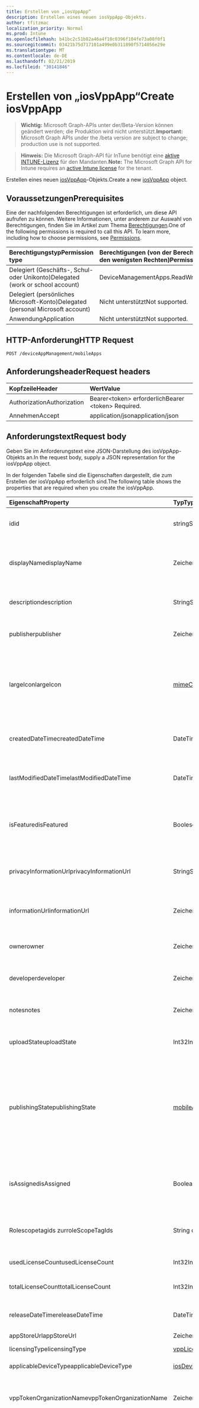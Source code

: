 ```yaml
---
title: Erstellen von „iosVppApp“
description: Erstellen eines neuen iosVppApp-Objekts.
author: tfitzmac
localization_priority: Normal
ms.prod: Intune
ms.openlocfilehash: b41bc2c51b82a46a4f10c0396f104fe73a08f0f1
ms.sourcegitcommit: 03421b75d717101a499e0b311890f5714056e29e
ms.translationtype: MT
ms.contentlocale: de-DE
ms.lasthandoff: 02/21/2019
ms.locfileid: "30141846"
---
```

# <a name="create-iosvppapp"></a><span data-ttu-id="fef89-103">Erstellen von „iosVppApp“</span><span class="sxs-lookup"><span data-stu-id="fef89-103">Create iosVppApp</span></span>

> <span data-ttu-id="fef89-104">**Wichtig:** Microsoft Graph-APIs unter der/Beta-Version können geändert werden; die Produktion wird nicht unterstützt.</span><span class="sxs-lookup"><span data-stu-id="fef89-104">**Important:** Microsoft Graph APIs under the /beta version are subject to change; production use is not supported.</span></span>

> <span data-ttu-id="fef89-105">**Hinweis:** Die Microsoft Graph-API für InTune benötigt eine [aktive INTUNE-Lizenz](https://go.microsoft.com/fwlink/?linkid=839381) für den Mandanten.</span><span class="sxs-lookup"><span data-stu-id="fef89-105">**Note:** The Microsoft Graph API for Intune requires an [active Intune license](https://go.microsoft.com/fwlink/?linkid=839381) for the tenant.</span></span>

<span data-ttu-id="fef89-106">Erstellen eines neuen [iosVppApp](../resources/intune-apps-iosvppapp.md)-Objekts.</span><span class="sxs-lookup"><span data-stu-id="fef89-106">Create a new [iosVppApp](../resources/intune-apps-iosvppapp.md) object.</span></span>

## <a name="prerequisites"></a><span data-ttu-id="fef89-107">Voraussetzungen</span><span class="sxs-lookup"><span data-stu-id="fef89-107">Prerequisites</span></span>
<span data-ttu-id="fef89-p101">Eine der nachfolgenden Berechtigungen ist erforderlich, um diese API aufrufen zu können. Weitere Informationen, unter anderem zur Auswahl von Berechtigungen, finden Sie im Artikel zum Thema [Berechtigungen](/concepts/permissions-reference.md).</span><span class="sxs-lookup"><span data-stu-id="fef89-p101">One of the following permissions is required to call this API. To learn more, including how to choose permissions, see [Permissions](/concepts/permissions-reference.md).</span></span>

|<span data-ttu-id="fef89-110">Berechtigungstyp</span><span class="sxs-lookup"><span data-stu-id="fef89-110">Permission type</span></span>|<span data-ttu-id="fef89-111">Berechtigungen (von der Berechtigung mit den meisten Rechten zu der mit den wenigsten Rechten)</span><span class="sxs-lookup"><span data-stu-id="fef89-111">Permissions (from most to least privileged)</span></span>|
|:---|:---|
|<span data-ttu-id="fef89-112">Delegiert (Geschäfts-, Schul- oder Unikonto)</span><span class="sxs-lookup"><span data-stu-id="fef89-112">Delegated (work or school account)</span></span>|<span data-ttu-id="fef89-113">DeviceManagementApps.ReadWrite.All</span><span class="sxs-lookup"><span data-stu-id="fef89-113">DeviceManagementApps.ReadWrite.All</span></span>|
|<span data-ttu-id="fef89-114">Delegiert (persönliches Microsoft-Konto)</span><span class="sxs-lookup"><span data-stu-id="fef89-114">Delegated (personal Microsoft account)</span></span>|<span data-ttu-id="fef89-115">Nicht unterstützt</span><span class="sxs-lookup"><span data-stu-id="fef89-115">Not supported.</span></span>|
|<span data-ttu-id="fef89-116">Anwendung</span><span class="sxs-lookup"><span data-stu-id="fef89-116">Application</span></span>|<span data-ttu-id="fef89-117">Nicht unterstützt</span><span class="sxs-lookup"><span data-stu-id="fef89-117">Not supported.</span></span>|

## <a name="http-request"></a><span data-ttu-id="fef89-118">HTTP-Anforderung</span><span class="sxs-lookup"><span data-stu-id="fef89-118">HTTP Request</span></span>
<!-- {
  "blockType": "ignored"
}
-->
``` http
POST /deviceAppManagement/mobileApps
```

## <a name="request-headers"></a><span data-ttu-id="fef89-119">Anforderungsheader</span><span class="sxs-lookup"><span data-stu-id="fef89-119">Request headers</span></span>
|<span data-ttu-id="fef89-120">Kopfzeile</span><span class="sxs-lookup"><span data-stu-id="fef89-120">Header</span></span>|<span data-ttu-id="fef89-121">Wert</span><span class="sxs-lookup"><span data-stu-id="fef89-121">Value</span></span>|
|:---|:---|
|<span data-ttu-id="fef89-122">Authorization</span><span class="sxs-lookup"><span data-stu-id="fef89-122">Authorization</span></span>|<span data-ttu-id="fef89-123">Bearer&lt;token&gt; erforderlich</span><span class="sxs-lookup"><span data-stu-id="fef89-123">Bearer &lt;token&gt; Required.</span></span>|
|<span data-ttu-id="fef89-124">Annehmen</span><span class="sxs-lookup"><span data-stu-id="fef89-124">Accept</span></span>|<span data-ttu-id="fef89-125">application/json</span><span class="sxs-lookup"><span data-stu-id="fef89-125">application/json</span></span>|

## <a name="request-body"></a><span data-ttu-id="fef89-126">Anforderungstext</span><span class="sxs-lookup"><span data-stu-id="fef89-126">Request body</span></span>
<span data-ttu-id="fef89-127">Geben Sie im Anforderungstext eine JSON-Darstellung des iosVppApp-Objekts an.</span><span class="sxs-lookup"><span data-stu-id="fef89-127">In the request body, supply a JSON representation for the iosVppApp object.</span></span>

<span data-ttu-id="fef89-128">In der folgenden Tabelle sind die Eigenschaften dargestellt, die zum Erstellen der iosVppApp erforderlich sind.</span><span class="sxs-lookup"><span data-stu-id="fef89-128">The following table shows the properties that are required when you create the iosVppApp.</span></span>

|<span data-ttu-id="fef89-129">Eigenschaft</span><span class="sxs-lookup"><span data-stu-id="fef89-129">Property</span></span>|<span data-ttu-id="fef89-130">Typ</span><span class="sxs-lookup"><span data-stu-id="fef89-130">Type</span></span>|<span data-ttu-id="fef89-131">Beschreibung</span><span class="sxs-lookup"><span data-stu-id="fef89-131">Description</span></span>|
|:---|:---|:---|
|<span data-ttu-id="fef89-132">id</span><span class="sxs-lookup"><span data-stu-id="fef89-132">id</span></span>|<span data-ttu-id="fef89-133">string</span><span class="sxs-lookup"><span data-stu-id="fef89-133">String</span></span>|<span data-ttu-id="fef89-134">Schlüssel der Entität</span><span class="sxs-lookup"><span data-stu-id="fef89-134">Key of the entity.</span></span> <span data-ttu-id="fef89-135">Geerbt von [mobileApp](../resources/intune-apps-mobileapp.md).</span><span class="sxs-lookup"><span data-stu-id="fef89-135">Inherited from [mobileApp](../resources/intune-apps-mobileapp.md)</span></span>|
|<span data-ttu-id="fef89-136">displayName</span><span class="sxs-lookup"><span data-stu-id="fef89-136">displayName</span></span>|<span data-ttu-id="fef89-137">Zeichenfolge</span><span class="sxs-lookup"><span data-stu-id="fef89-137">String</span></span>|<span data-ttu-id="fef89-138">Der vom Administrator bereitgestellte oder importierte Titel der App.</span><span class="sxs-lookup"><span data-stu-id="fef89-138">The admin provided or imported title of the app.</span></span> <span data-ttu-id="fef89-139">Geerbt von [mobileApp](../resources/intune-apps-mobileapp.md).</span><span class="sxs-lookup"><span data-stu-id="fef89-139">Inherited from [mobileApp](../resources/intune-apps-mobileapp.md)</span></span>|
|<span data-ttu-id="fef89-140">description</span><span class="sxs-lookup"><span data-stu-id="fef89-140">description</span></span>|<span data-ttu-id="fef89-141">String</span><span class="sxs-lookup"><span data-stu-id="fef89-141">String</span></span>|<span data-ttu-id="fef89-142">Beschreibung der App.</span><span class="sxs-lookup"><span data-stu-id="fef89-142">The description of the app.</span></span> <span data-ttu-id="fef89-143">Geerbt von [mobileApp](../resources/intune-apps-mobileapp.md).</span><span class="sxs-lookup"><span data-stu-id="fef89-143">Inherited from [mobileApp](../resources/intune-apps-mobileapp.md)</span></span>|
|<span data-ttu-id="fef89-144">publisher</span><span class="sxs-lookup"><span data-stu-id="fef89-144">publisher</span></span>|<span data-ttu-id="fef89-145">Zeichenfolge</span><span class="sxs-lookup"><span data-stu-id="fef89-145">String</span></span>|<span data-ttu-id="fef89-146">Der Herausgeber der App.</span><span class="sxs-lookup"><span data-stu-id="fef89-146">The publisher of the app.</span></span> <span data-ttu-id="fef89-147">Geerbt von [mobileApp](../resources/intune-apps-mobileapp.md).</span><span class="sxs-lookup"><span data-stu-id="fef89-147">Inherited from [mobileApp](../resources/intune-apps-mobileapp.md)</span></span>|
|<span data-ttu-id="fef89-148">largeIcon</span><span class="sxs-lookup"><span data-stu-id="fef89-148">largeIcon</span></span>|[<span data-ttu-id="fef89-149">mimeContent</span><span class="sxs-lookup"><span data-stu-id="fef89-149">mimeContent</span></span>](../resources/intune-shared-mimecontent.md)|<span data-ttu-id="fef89-150">Das große Symbol, das in den App-Details angezeigt und für den Upload des Symbols verwendet werden soll.</span><span class="sxs-lookup"><span data-stu-id="fef89-150">The large icon, to be displayed in the app details and used for upload of the icon.</span></span> <span data-ttu-id="fef89-151">Geerbt von [mobileApp](../resources/intune-apps-mobileapp.md).</span><span class="sxs-lookup"><span data-stu-id="fef89-151">Inherited from [mobileApp](../resources/intune-apps-mobileapp.md)</span></span>|
|<span data-ttu-id="fef89-152">createdDateTime</span><span class="sxs-lookup"><span data-stu-id="fef89-152">createdDateTime</span></span>|<span data-ttu-id="fef89-153">DateTimeOffset</span><span class="sxs-lookup"><span data-stu-id="fef89-153">DateTimeOffset</span></span>|<span data-ttu-id="fef89-154">Datum und Uhrzeit der Erstellung der App.</span><span class="sxs-lookup"><span data-stu-id="fef89-154">The date and time the app was created.</span></span> <span data-ttu-id="fef89-155">Geerbt von [mobileApp](../resources/intune-apps-mobileapp.md).</span><span class="sxs-lookup"><span data-stu-id="fef89-155">Inherited from [mobileApp](../resources/intune-apps-mobileapp.md)</span></span>|
|<span data-ttu-id="fef89-156">lastModifiedDateTime</span><span class="sxs-lookup"><span data-stu-id="fef89-156">lastModifiedDateTime</span></span>|<span data-ttu-id="fef89-157">DateTimeOffset</span><span class="sxs-lookup"><span data-stu-id="fef89-157">DateTimeOffset</span></span>|<span data-ttu-id="fef89-158">Datum und Uhrzeit der letzten Änderung der App.</span><span class="sxs-lookup"><span data-stu-id="fef89-158">The date and time the app was last modified.</span></span> <span data-ttu-id="fef89-159">Geerbt von [mobileApp](../resources/intune-apps-mobileapp.md).</span><span class="sxs-lookup"><span data-stu-id="fef89-159">Inherited from [mobileApp](../resources/intune-apps-mobileapp.md)</span></span>|
|<span data-ttu-id="fef89-160">isFeatured</span><span class="sxs-lookup"><span data-stu-id="fef89-160">isFeatured</span></span>|<span data-ttu-id="fef89-161">Boolescher Wert</span><span class="sxs-lookup"><span data-stu-id="fef89-161">Boolean</span></span>|<span data-ttu-id="fef89-162">Wert, der angibt, ob die App vom Administrator als empfohlen markiert wurde. Geerbt von [mobileApp](../resources/intune-apps-mobileapp.md).</span><span class="sxs-lookup"><span data-stu-id="fef89-162">The value indicating whether the app is marked as featured by the admin. Inherited from [mobileApp](../resources/intune-apps-mobileapp.md)</span></span>|
|<span data-ttu-id="fef89-163">privacyInformationUrl</span><span class="sxs-lookup"><span data-stu-id="fef89-163">privacyInformationUrl</span></span>|<span data-ttu-id="fef89-164">String</span><span class="sxs-lookup"><span data-stu-id="fef89-164">String</span></span>|<span data-ttu-id="fef89-165">URL zur Datenschutzerklärung.</span><span class="sxs-lookup"><span data-stu-id="fef89-165">The privacy statement Url.</span></span> <span data-ttu-id="fef89-166">Geerbt von [mobileApp](../resources/intune-apps-mobileapp.md).</span><span class="sxs-lookup"><span data-stu-id="fef89-166">Inherited from [mobileApp](../resources/intune-apps-mobileapp.md)</span></span>|
|<span data-ttu-id="fef89-167">informationUrl</span><span class="sxs-lookup"><span data-stu-id="fef89-167">informationUrl</span></span>|<span data-ttu-id="fef89-168">Zeichenfolge</span><span class="sxs-lookup"><span data-stu-id="fef89-168">String</span></span>|<span data-ttu-id="fef89-169">URL zur Seite mit weiteren Informationen.</span><span class="sxs-lookup"><span data-stu-id="fef89-169">The more information Url.</span></span> <span data-ttu-id="fef89-170">Geerbt von [mobileApp](../resources/intune-apps-mobileapp.md).</span><span class="sxs-lookup"><span data-stu-id="fef89-170">Inherited from [mobileApp](../resources/intune-apps-mobileapp.md)</span></span>|
|<span data-ttu-id="fef89-171">owner</span><span class="sxs-lookup"><span data-stu-id="fef89-171">owner</span></span>|<span data-ttu-id="fef89-172">Zeichenfolge</span><span class="sxs-lookup"><span data-stu-id="fef89-172">String</span></span>|<span data-ttu-id="fef89-173">Der Besitzer der App.</span><span class="sxs-lookup"><span data-stu-id="fef89-173">The owner of the app.</span></span> <span data-ttu-id="fef89-174">Geerbt von [mobileApp](../resources/intune-apps-mobileapp.md).</span><span class="sxs-lookup"><span data-stu-id="fef89-174">Inherited from [mobileApp](../resources/intune-apps-mobileapp.md)</span></span>|
|<span data-ttu-id="fef89-175">developer</span><span class="sxs-lookup"><span data-stu-id="fef89-175">developer</span></span>|<span data-ttu-id="fef89-176">Zeichenfolge</span><span class="sxs-lookup"><span data-stu-id="fef89-176">String</span></span>|<span data-ttu-id="fef89-177">Der Entwickler der App.</span><span class="sxs-lookup"><span data-stu-id="fef89-177">The developer of the app.</span></span> <span data-ttu-id="fef89-178">Geerbt von [mobileApp](../resources/intune-apps-mobileapp.md).</span><span class="sxs-lookup"><span data-stu-id="fef89-178">Inherited from [mobileApp](../resources/intune-apps-mobileapp.md)</span></span>|
|<span data-ttu-id="fef89-179">notes</span><span class="sxs-lookup"><span data-stu-id="fef89-179">notes</span></span>|<span data-ttu-id="fef89-180">Zeichenfolge</span><span class="sxs-lookup"><span data-stu-id="fef89-180">String</span></span>|<span data-ttu-id="fef89-181">Hinweise zur App.</span><span class="sxs-lookup"><span data-stu-id="fef89-181">Notes for the app.</span></span> <span data-ttu-id="fef89-182">Geerbt von [mobileApp](../resources/intune-apps-mobileapp.md).</span><span class="sxs-lookup"><span data-stu-id="fef89-182">Inherited from [mobileApp](../resources/intune-apps-mobileapp.md)</span></span>|
|<span data-ttu-id="fef89-183">uploadState</span><span class="sxs-lookup"><span data-stu-id="fef89-183">uploadState</span></span>|<span data-ttu-id="fef89-184">Int32</span><span class="sxs-lookup"><span data-stu-id="fef89-184">Int32</span></span>|<span data-ttu-id="fef89-185">Der Uploadstatus.</span><span class="sxs-lookup"><span data-stu-id="fef89-185">The upload state.</span></span> <span data-ttu-id="fef89-186">Geerbt von [mobileApp](../resources/intune-apps-mobileapp.md).</span><span class="sxs-lookup"><span data-stu-id="fef89-186">Inherited from [mobileApp](../resources/intune-apps-mobileapp.md)</span></span>|
|<span data-ttu-id="fef89-187">publishingState</span><span class="sxs-lookup"><span data-stu-id="fef89-187">publishingState</span></span>|[<span data-ttu-id="fef89-188">mobileAppPublishingState</span><span class="sxs-lookup"><span data-stu-id="fef89-188">mobileAppPublishingState</span></span>](../resources/intune-apps-mobileapppublishingstate.md)|<span data-ttu-id="fef89-189">Der Veröffentlichungsstatus der App.</span><span class="sxs-lookup"><span data-stu-id="fef89-189">The publishing state for the app.</span></span> <span data-ttu-id="fef89-190">Eine App kann erst zugewiesen werden, wenn sie veröffentlicht wurde.</span><span class="sxs-lookup"><span data-stu-id="fef89-190">The app cannot be assigned unless the app is published.</span></span> <span data-ttu-id="fef89-191">Von [MobileApp](../resources/intune-apps-mobileapp.md)geerbt.</span><span class="sxs-lookup"><span data-stu-id="fef89-191">Inherited from [mobileApp](../resources/intune-apps-mobileapp.md).</span></span> <span data-ttu-id="fef89-192">Mögliche Werte sind: `notPublished`, `processing` und `published`.</span><span class="sxs-lookup"><span data-stu-id="fef89-192">Possible values are: `notPublished`, `processing`, `published`.</span></span>|
|<span data-ttu-id="fef89-193">isAssigned</span><span class="sxs-lookup"><span data-stu-id="fef89-193">isAssigned</span></span>|<span data-ttu-id="fef89-194">Boolean</span><span class="sxs-lookup"><span data-stu-id="fef89-194">Boolean</span></span>|<span data-ttu-id="fef89-195">Der Wert, der angibt, ob die APP mindestens einer Gruppe zugewiesen ist.</span><span class="sxs-lookup"><span data-stu-id="fef89-195">The value indicating whether the app is assigned to at least one group.</span></span> <span data-ttu-id="fef89-196">Geerbt von [mobileApp](../resources/intune-apps-mobileapp.md).</span><span class="sxs-lookup"><span data-stu-id="fef89-196">Inherited from [mobileApp](../resources/intune-apps-mobileapp.md)</span></span>|
|<span data-ttu-id="fef89-197">Rolescopetagids zur</span><span class="sxs-lookup"><span data-stu-id="fef89-197">roleScopeTagIds</span></span>|<span data-ttu-id="fef89-198">String collection</span><span class="sxs-lookup"><span data-stu-id="fef89-198">String collection</span></span>|<span data-ttu-id="fef89-199">Liste der bereichstag-IDs für diese Mobile App.</span><span class="sxs-lookup"><span data-stu-id="fef89-199">List of scope tag ids for this mobile app.</span></span> <span data-ttu-id="fef89-200">Geerbt von [mobileApp](../resources/intune-apps-mobileapp.md).</span><span class="sxs-lookup"><span data-stu-id="fef89-200">Inherited from [mobileApp](../resources/intune-apps-mobileapp.md)</span></span>|
|<span data-ttu-id="fef89-201">usedLicenseCount</span><span class="sxs-lookup"><span data-stu-id="fef89-201">usedLicenseCount</span></span>|<span data-ttu-id="fef89-202">Int32</span><span class="sxs-lookup"><span data-stu-id="fef89-202">Int32</span></span>|<span data-ttu-id="fef89-203">Anzahl von VPP-Lizenzen, die aktuell verwendet werden.</span><span class="sxs-lookup"><span data-stu-id="fef89-203">The number of VPP licenses in use.</span></span>|
|<span data-ttu-id="fef89-204">totalLicenseCount</span><span class="sxs-lookup"><span data-stu-id="fef89-204">totalLicenseCount</span></span>|<span data-ttu-id="fef89-205">Int32</span><span class="sxs-lookup"><span data-stu-id="fef89-205">Int32</span></span>|<span data-ttu-id="fef89-206">Gesamtanzahl von VPP-Lizenzen.</span><span class="sxs-lookup"><span data-stu-id="fef89-206">The total number of VPP licenses.</span></span>|
|<span data-ttu-id="fef89-207">releaseDateTime</span><span class="sxs-lookup"><span data-stu-id="fef89-207">releaseDateTime</span></span>|<span data-ttu-id="fef89-208">DateTimeOffset</span><span class="sxs-lookup"><span data-stu-id="fef89-208">DateTimeOffset</span></span>|<span data-ttu-id="fef89-209">Datum und Uhrzeit der Veröffentlichung der VPP-Anwendung.</span><span class="sxs-lookup"><span data-stu-id="fef89-209">The VPP application release date and time.</span></span>|
|<span data-ttu-id="fef89-210">appStoreUrl</span><span class="sxs-lookup"><span data-stu-id="fef89-210">appStoreUrl</span></span>|<span data-ttu-id="fef89-211">Zeichenfolge</span><span class="sxs-lookup"><span data-stu-id="fef89-211">String</span></span>|<span data-ttu-id="fef89-212">Store-URL</span><span class="sxs-lookup"><span data-stu-id="fef89-212">The store URL.</span></span>|
|<span data-ttu-id="fef89-213">licensingType</span><span class="sxs-lookup"><span data-stu-id="fef89-213">licensingType</span></span>|[<span data-ttu-id="fef89-214">vppLicensingType</span><span class="sxs-lookup"><span data-stu-id="fef89-214">vppLicensingType</span></span>](../resources/intune-apps-vpplicensingtype.md)|<span data-ttu-id="fef89-215">Unterstützter Lizenztyp</span><span class="sxs-lookup"><span data-stu-id="fef89-215">The supported License Type.</span></span>|
|<span data-ttu-id="fef89-216">applicableDeviceType</span><span class="sxs-lookup"><span data-stu-id="fef89-216">applicableDeviceType</span></span>|[<span data-ttu-id="fef89-217">iosDeviceType</span><span class="sxs-lookup"><span data-stu-id="fef89-217">iosDeviceType</span></span>](../resources/intune-apps-iosdevicetype.md)|<span data-ttu-id="fef89-218">Gültiger iOS-Gerätetyp</span><span class="sxs-lookup"><span data-stu-id="fef89-218">The applicable iOS Device Type.</span></span>|
|<span data-ttu-id="fef89-219">vppTokenOrganizationName</span><span class="sxs-lookup"><span data-stu-id="fef89-219">vppTokenOrganizationName</span></span>|<span data-ttu-id="fef89-220">Zeichenfolge</span><span class="sxs-lookup"><span data-stu-id="fef89-220">String</span></span>|<span data-ttu-id="fef89-221">Organisation, die dem Apple Volume Purchase Program-Token zugeordnet ist</span><span class="sxs-lookup"><span data-stu-id="fef89-221">The organization associated with the Apple Volume Purchase Program Token</span></span>|
|<span data-ttu-id="fef89-222">vppTokenAccountType</span><span class="sxs-lookup"><span data-stu-id="fef89-222">vppTokenAccountType</span></span>|[<span data-ttu-id="fef89-223">vppTokenAccountType</span><span class="sxs-lookup"><span data-stu-id="fef89-223">vppTokenAccountType</span></span>](../resources/intune-shared-vpptokenaccounttype.md)|<span data-ttu-id="fef89-224">Volume Purchase Program-Typ, dem das angegebene Apple Volume Purchase Program-Token zugeordnet ist.</span><span class="sxs-lookup"><span data-stu-id="fef89-224">The type of volume purchase program which the given Apple Volume Purchase Program Token is associated with.</span></span> <span data-ttu-id="fef89-225">Mögliche Werte sind: `business` und `education`.</span><span class="sxs-lookup"><span data-stu-id="fef89-225">Possible values are: `business`, `education`.</span></span> <span data-ttu-id="fef89-226">Mögliche Werte sind: `business` und `education`.</span><span class="sxs-lookup"><span data-stu-id="fef89-226">Possible values are: `business`, `education`.</span></span>|
|<span data-ttu-id="fef89-227">vppTokenAppleId</span><span class="sxs-lookup"><span data-stu-id="fef89-227">vppTokenAppleId</span></span>|<span data-ttu-id="fef89-228">Zeichenfolge</span><span class="sxs-lookup"><span data-stu-id="fef89-228">String</span></span>|<span data-ttu-id="fef89-229">Apple-ID, die dem Apple Volume Purchase Program-Token zugeordnet ist</span><span class="sxs-lookup"><span data-stu-id="fef89-229">The Apple Id associated with the given Apple Volume Purchase Program Token.</span></span>|
|<span data-ttu-id="fef89-230">bundleId</span><span class="sxs-lookup"><span data-stu-id="fef89-230">bundleId</span></span>|<span data-ttu-id="fef89-231">String</span><span class="sxs-lookup"><span data-stu-id="fef89-231">String</span></span>|<span data-ttu-id="fef89-232">Identitätsname</span><span class="sxs-lookup"><span data-stu-id="fef89-232">The Identity Name.</span></span>|
|<span data-ttu-id="fef89-233">vppTokenId</span><span class="sxs-lookup"><span data-stu-id="fef89-233">vppTokenId</span></span>|<span data-ttu-id="fef89-234">Zeichenfolge</span><span class="sxs-lookup"><span data-stu-id="fef89-234">String</span></span>|<span data-ttu-id="fef89-235">Der Bezeichner des VPP-Tokens, das dieser APP zugeordnet ist.</span><span class="sxs-lookup"><span data-stu-id="fef89-235">Identifier of the VPP token associated with this app.</span></span>|
|<span data-ttu-id="fef89-236">revokeLicenseActionResults</span><span class="sxs-lookup"><span data-stu-id="fef89-236">revokeLicenseActionResults</span></span>|<span data-ttu-id="fef89-237">[iosVppAppRevokeLicensesActionResult](../resources/intune-apps-iosvppapprevokelicensesactionresult.md) -Sammlung</span><span class="sxs-lookup"><span data-stu-id="fef89-237">[iosVppAppRevokeLicensesActionResult](../resources/intune-apps-iosvppapprevokelicensesactionresult.md) collection</span></span>|<span data-ttu-id="fef89-238">Ergebnisse der widerrufen Lizenz Aktionen auf dieser app.</span><span class="sxs-lookup"><span data-stu-id="fef89-238">Results of revoke license actions on this app.</span></span>|



## <a name="response"></a><span data-ttu-id="fef89-239">Antwort</span><span class="sxs-lookup"><span data-stu-id="fef89-239">Response</span></span>
<span data-ttu-id="fef89-240">Wenn die Methode erfolgreich verläuft, werden der Antwortcode `201 Created` und ein [iosVppApp](../resources/intune-apps-iosvppapp.md)-Objekt im Antworttext zurückgegeben.</span><span class="sxs-lookup"><span data-stu-id="fef89-240">If successful, this method returns a `201 Created` response code and a [iosVppApp](../resources/intune-apps-iosvppapp.md) object in the response body.</span></span>

## <a name="example"></a><span data-ttu-id="fef89-241">Beispiel</span><span class="sxs-lookup"><span data-stu-id="fef89-241">Example</span></span>

### <a name="request"></a><span data-ttu-id="fef89-242">Anforderung</span><span class="sxs-lookup"><span data-stu-id="fef89-242">Request</span></span>
<span data-ttu-id="fef89-243">Nachfolgend sehen Sie ein Beispiel der Anforderung.</span><span class="sxs-lookup"><span data-stu-id="fef89-243">Here is an example of the request.</span></span>
``` http
POST https://graph.microsoft.com/beta/deviceAppManagement/mobileApps
Content-type: application/json
Content-length: 1972

{
  "@odata.type": "#microsoft.graph.iosVppApp",
  "displayName": "Display Name value",
  "description": "Description value",
  "publisher": "Publisher value",
  "largeIcon": {
    "@odata.type": "microsoft.graph.mimeContent",
    "type": "Type value",
    "value": "dmFsdWU="
  },
  "isFeatured": true,
  "privacyInformationUrl": "https://example.com/privacyInformationUrl/",
  "informationUrl": "https://example.com/informationUrl/",
  "owner": "Owner value",
  "developer": "Developer value",
  "notes": "Notes value",
  "uploadState": 11,
  "publishingState": "processing",
  "isAssigned": true,
  "roleScopeTagIds": [
    "Role Scope Tag Ids value"
  ],
  "usedLicenseCount": 0,
  "totalLicenseCount": 1,
  "releaseDateTime": "2017-01-01T00:01:34.7470482-08:00",
  "appStoreUrl": "https://example.com/appStoreUrl/",
  "licensingType": {
    "@odata.type": "microsoft.graph.vppLicensingType",
    "supportUserLicensing": true,
    "supportDeviceLicensing": true,
    "supportsUserLicensing": true,
    "supportsDeviceLicensing": true
  },
  "applicableDeviceType": {
    "@odata.type": "microsoft.graph.iosDeviceType",
    "iPad": true,
    "iPhoneAndIPod": true
  },
  "vppTokenOrganizationName": "Vpp Token Organization Name value",
  "vppTokenAccountType": "education",
  "vppTokenAppleId": "Vpp Token Apple Id value",
  "bundleId": "Bundle Id value",
  "vppTokenId": "Vpp Token Id value",
  "revokeLicenseActionResults": [
    {
      "@odata.type": "microsoft.graph.iosVppAppRevokeLicensesActionResult",
      "userId": "User Id value",
      "managedDeviceId": "Managed Device Id value",
      "totalLicensesCount": 2,
      "failedLicensesCount": 3,
      "actionFailureReason": "appleFailure",
      "actionName": "Action Name value",
      "actionState": "pending",
      "startDateTime": "2016-12-31T23:58:46.7156189-08:00",
      "lastUpdatedDateTime": "2017-01-01T00:00:56.8321556-08:00"
    }
  ]
}
```

### <a name="response"></a><span data-ttu-id="fef89-244">Antwort</span><span class="sxs-lookup"><span data-stu-id="fef89-244">Response</span></span>
<span data-ttu-id="fef89-p119">Nachfolgend sehen Sie ein Beispiel der Antwort. Hinweis: Das hier gezeigte Antwortobjekt ist möglicherweise aus Platzgründen abgeschnitten. Von einem tatsächlichen Aufruf werden alle Eigenschaften zurückgegeben.</span><span class="sxs-lookup"><span data-stu-id="fef89-p119">Here is an example of the response. Note: The response object shown here may be truncated for brevity. All of the properties will be returned from an actual call.</span></span>
``` http
HTTP/1.1 201 Created
Content-Type: application/json
Content-Length: 2144

{
  "@odata.type": "#microsoft.graph.iosVppApp",
  "id": "a0ac9b6f-9b6f-a0ac-6f9b-aca06f9baca0",
  "displayName": "Display Name value",
  "description": "Description value",
  "publisher": "Publisher value",
  "largeIcon": {
    "@odata.type": "microsoft.graph.mimeContent",
    "type": "Type value",
    "value": "dmFsdWU="
  },
  "createdDateTime": "2017-01-01T00:02:43.5775965-08:00",
  "lastModifiedDateTime": "2017-01-01T00:00:35.1329464-08:00",
  "isFeatured": true,
  "privacyInformationUrl": "https://example.com/privacyInformationUrl/",
  "informationUrl": "https://example.com/informationUrl/",
  "owner": "Owner value",
  "developer": "Developer value",
  "notes": "Notes value",
  "uploadState": 11,
  "publishingState": "processing",
  "isAssigned": true,
  "roleScopeTagIds": [
    "Role Scope Tag Ids value"
  ],
  "usedLicenseCount": 0,
  "totalLicenseCount": 1,
  "releaseDateTime": "2017-01-01T00:01:34.7470482-08:00",
  "appStoreUrl": "https://example.com/appStoreUrl/",
  "licensingType": {
    "@odata.type": "microsoft.graph.vppLicensingType",
    "supportUserLicensing": true,
    "supportDeviceLicensing": true,
    "supportsUserLicensing": true,
    "supportsDeviceLicensing": true
  },
  "applicableDeviceType": {
    "@odata.type": "microsoft.graph.iosDeviceType",
    "iPad": true,
    "iPhoneAndIPod": true
  },
  "vppTokenOrganizationName": "Vpp Token Organization Name value",
  "vppTokenAccountType": "education",
  "vppTokenAppleId": "Vpp Token Apple Id value",
  "bundleId": "Bundle Id value",
  "vppTokenId": "Vpp Token Id value",
  "revokeLicenseActionResults": [
    {
      "@odata.type": "microsoft.graph.iosVppAppRevokeLicensesActionResult",
      "userId": "User Id value",
      "managedDeviceId": "Managed Device Id value",
      "totalLicensesCount": 2,
      "failedLicensesCount": 3,
      "actionFailureReason": "appleFailure",
      "actionName": "Action Name value",
      "actionState": "pending",
      "startDateTime": "2016-12-31T23:58:46.7156189-08:00",
      "lastUpdatedDateTime": "2017-01-01T00:00:56.8321556-08:00"
    }
  ]
}
```




